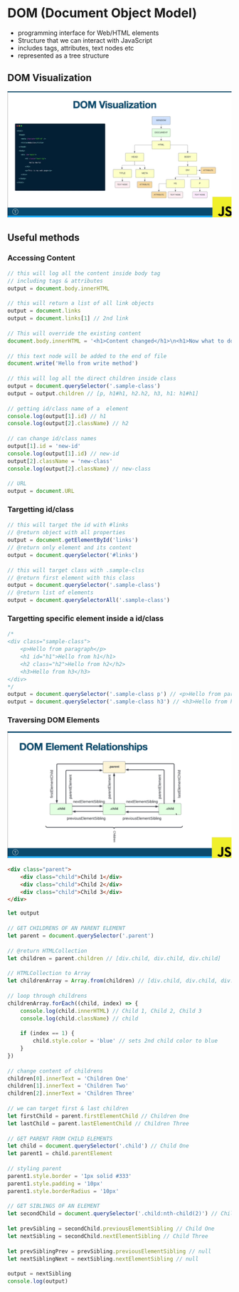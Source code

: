 # DOM (Document Object Model)

- programming interface for Web/HTML elements
- Structure that we can interact with JavaScript
- includes tags, attributes, text nodes etc
- represented as a tree structure

## DOM Visualization
![](https://github.com/nishith-narukulla/Web-Development/blob/mainline/images/DOM_structure.png)

## Useful methods
### Accessing Content
```js
// this will log all the content inside body tag
// including tags & attributes
output = document.body.innerHTML

// this will return a list of all link objects
output = document.links
output = document.links[1] // 2nd link

// This will override the existing content
document.body.innerHTML = '<h1>Content changed</h1>\n<h1>Now what to do</h1>'

// this text node will be added to the end of file
document.write('Hello from write method')

// this will log all the direct children inside class
output = document.querySelector('.sample-class')
output = output.children // [p, h1#h1, h2.h2, h3, h1: h1#h1]

// getting id/class name of a  element
console.log(output[1].id) // h1
console.log(output[2].className) // h2

// can change id/class names
output[1].id = 'new-id'
console.log(output[1].id) // new-id
output[2].className = 'new-class'
console.log(output[2].className) // new-class

// URL
output = document.URL
```

### Targetting id/class
```js
// this will target the id with #links
// @return object with all properties
output = document.getElementById('links')
// @return only element and its content
output = document.querySelector('#links')

// this will target class with .sample-clss
// @return first element with this class
output = document.querySelector('.sample-class')
// @return list of elements
output = document.querySelectorAll('.sample-class')
```

### Targetting specific element inside a id/class
```js
/* 
<div class="sample-class">
    <p>Hello from paragraph</p>
    <h1 id="h1">Hello from h1</h1>
    <h2 class="h2">Hello from h2</h2>
    <h3>Hello from h3</h3>
</div>
*/
output = document.querySelector('.sample-class p') // <p>Hello from paragraph</p>
output = document.querySelector('.sample-class h3') // <h3>Hello from h3</h3>
```

### Traversing DOM Elements
![DOM Traversal](https://github.com/nishith-narukulla/Web-Development/blob/mainline/images/DOM_traversal.png)

```html
<div class="parent">
    <div class="child">Child 1</div>
    <div class="child">Child 2</div>
    <div class="child">Child 3</div>
</div>
```
```js
let output

// GET CHILDRENS OF AN PARENT ELEMENT
let parent = document.querySelector('.parent')

// @return HTMLCollection
let children = parent.children // [div.child, div.child, div.child]

// HTMLCollection to Array
let childrenArray = Array.from(children) // [div.child, div.child, div.child]

// loop through childrens
childrenArray.forEach((child, index) => {
    console.log(child.innerHTML) // Child 1, Child 2, Child 3
    console.log(child.className) // child

    if (index == 1) {
        child.style.color = 'blue' // sets 2nd child color to blue
    }
})

// change content of childrens
children[0].innerText = 'Children One'
children[1].innerText = 'Children Two'
children[2].innerText = 'Children Three'

// we can target first & last children
let firstChild = parent.firstElementChild // Children One
let lastChild = parent.lastElementChild // Children Three

// GET PARENT FROM CHILD ELEMENTS
let child = document.querySelector('.child') // Child One
let parent1 = child.parentElement

// styling parent
parent1.style.border = '1px solid #333'
parent1.style.padding = '10px'
parent1.style.borderRadius = '10px'

// GET SIBLINGS OF AN ELEMENT
let secondChild = document.querySelector('.child:nth-child(2)') // Child Two

let prevSibling = secondChild.previousElementSibling // Child One
let nextSibling = secondChild.nextElementSibling // Child Three

let prevSiblingPrev = prevSibling.previousElementSibling // null
let nextSiblingNext = nextSibling.nextElementSibling // null

output = nextSibling
console.log(output)
```